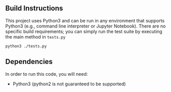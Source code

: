 
## Build Instructions

This project uses Python3 and can be run in any environment that supports Python3 (e.g., command line interpreter or Jupyter Notebook). There are no specific build requirements; you can simply run the test suite by executing the main method in `tests.py`
```
python3 ./tests.py
```

## Dependencies

In order to run this code, you will need:

  * Python3 (python2 is not guaranteed to be supported)
